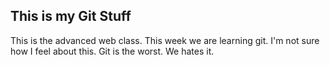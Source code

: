 ## This is my Git Stuff ##
This is the advanced web class.
This week we are learning git.
I'm not sure how I feel about this.
Git is the worst. We hates it.

